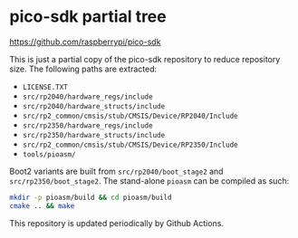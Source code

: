 # pico-sdk partial tree

https://github.com/raspberrypi/pico-sdk

This is just a partial copy of the pico-sdk repository to reduce repository size.
The following paths are extracted:

- `LICENSE.TXT`
- `src/rp2040/hardware_regs/include`
- `src/rp2040/hardware_structs/include`
- `src/rp2_common/cmsis/stub/CMSIS/Device/RP2040/Include`
- `src/rp2350/hardware_regs/include`
- `src/rp2350/hardware_structs/include`
- `src/rp2_common/cmsis/stub/CMSIS/Device/RP2350/Include`
- `tools/pioasm/`

Boot2 variants are built from `src/rp2040/boot_stage2` and `src/rp2350/boot_stage2`.
The stand-alone `pioasm` can be compiled as such:

```sh
mkdir -p pioasm/build && cd pioasm/build
cmake .. && make
```

This repository is updated periodically by Github Actions.
